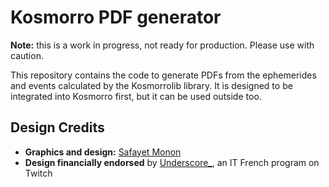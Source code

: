 # Kosmorro PDF generator

**Note:** this is a work in progress, not ready for production. Please use with caution.

This repository contains the code to generate PDFs from the ephemerides and events calculated by the Kosmorrolib library.
It is designed to be integrated into Kosmorro first, but it can be used outside too.

## Design Credits

- **Graphics and design:** [Safayet Monon](https://www.fiverr.com/unixxdesign)
- **Design financially endorsed** by [Underscore_](https://twitch.tv/micode), an IT French program on Twitch
